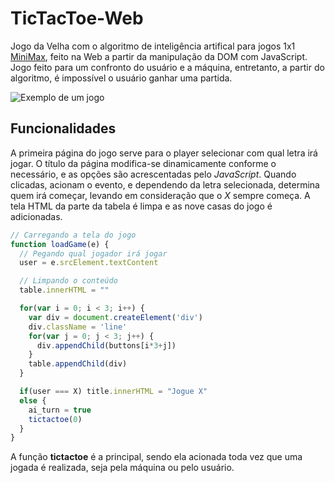 # TicTacToe-Web
Jogo da Velha com o algoritmo de inteligência artifical para jogos 1x1 [MiniMax](https://pt.wikipedia.org/wiki/Minimax), feito na Web a partir da manipulação da DOM com JavaScript. Jogo feito para um confronto do usuário e a máquina, entretanto, a partir do algoritmo, é impossível o usuário ganhar uma partida.

![Exemplo de um jogo](https://i.ibb.co/NFF9x1y/tictactoe.gif)

## Funcionalidades

A primeira página do jogo serve para o player selecionar com qual letra irá jogar. O título da página modifica-se dinamicamente conforme o necessário, e as opções são acrescentadas pelo *JavaScript*. Quando clicadas, acionam o evento, e dependendo da letra selecionada, determina quem irá começar, levando em consideração que o *X* sempre começa. A tela HTML da parte da tabela é limpa e as nove casas do jogo é adicionadas.

```javascript
// Carregando a tela do jogo
function loadGame(e) {
  // Pegando qual jogador irá jogar
  user = e.srcElement.textContent

  // Limpando o conteúdo
  table.innerHTML = ""

  for(var i = 0; i < 3; i++) {
    var div = document.createElement('div')
    div.className = 'line'
    for(var j = 0; j < 3; j++) {
      div.appendChild(buttons[i*3+j])
    }
    table.appendChild(div)
  }

  if(user === X) title.innerHTML = "Jogue X"
  else {
    ai_turn = true
    tictactoe(0)
  }
}
```

A função **tictactoe** é a principal, sendo ela acionada toda vez que uma jogada é realizada, seja pela máquina ou pelo usuário.
